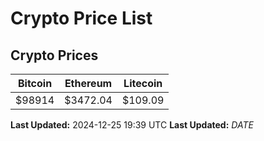 # Crypto Price List

## Crypto Prices
| Bitcoin | Ethereum | Litecoin |
| ------- | -------- | -------- |
| $98914 | $3472.04 | $109.09 |
**Last Updated:** 2024-12-25 19:39 UTC
**Last Updated:** $DATE$
